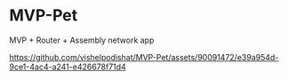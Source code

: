 # MVP-Pet
MVP + Router + Assembly network app


https://github.com/vishelpodishat/MVP-Pet/assets/90091472/e39a954d-9ce1-4ac4-a241-e426678f71d4

